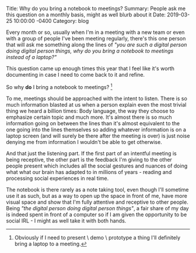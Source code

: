 Title:  Why do you bring a notebook to meetings?
Summary: People ask me this question on a monthly basis, might as well blurb about it
Date:   2019-03-25 10:00:00 -0400
Category: blog

Every month or so, usually when I'm in a meeting with a new team or even with a group of people I've been meeting regularly, there's this one person that will ask me something along the lines of *"you are such a digital person doing digital person things, why do you bring a notebook to meetings instead of a laptop?"*

This question came up enough times this year that I feel like it's worth documenting in case I need to come back to it and refine.

So why **do** I bring a notebook to meetings? [^1]

To me, meetings should be approached with the intent to listen. There is so much information blasted at us when a person explain even the most trivial thing we heard a billion times: Body language, the way they choose to emphasize certain topic and much more. It's almost there is so much information going on between the lines than it's almost equivalent to the one going into the lines themselves so adding whatever information is on a laptop screen (and will surely be there after the meeting is over) is just noise denying me from information I wouldn't be able to get otherwise.

And that just the listening part. If the first part of an intentful meeting is being receptive, the other part is the feedback I'm giving to the other people present which includes all the social gestures and nuances of doing what what our brain has adapted to in millions of years - reading and processing social experiences in real time.

The notebook is there rarely as a note taking tool, even though I'll sometime use it as such, but as a way to open up the space in front of me, have more visual space and show that I'm fully attentive and receptive to other people. Being *"the digital person doing digital person things"*, a fair share of my day is indeed spent in front of a computer so if I am given the opportunity to be social IRL - I might as well take it with both hands.

[^1]: Obviously if I need to present \ demo \ prototype a thing I'll definitely bring a laptop to a meeting.
